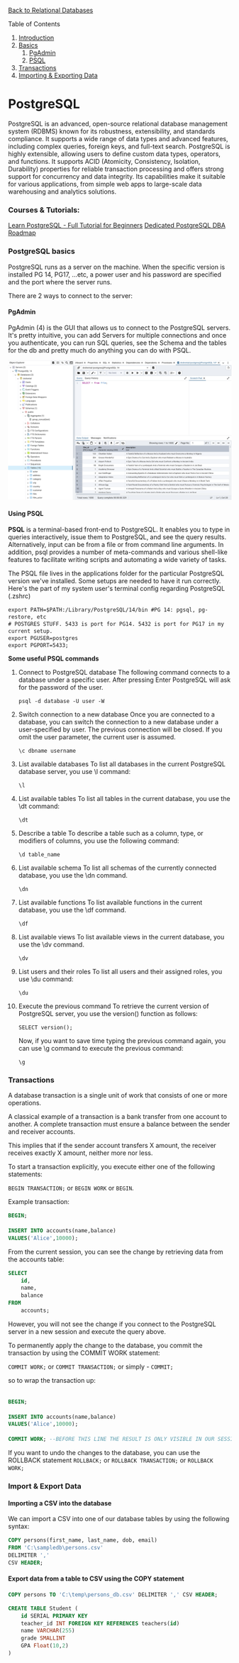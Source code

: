 [Back to Relational Databases](../index.md)

Table of Contents

1. [Introduction](#postgresql)
2. [Basics](#postgresql-basics)
   1. [PgAdmin](#pgadmin)
   2. [PSQL](#using-psql)
3. [Transactions](#transactions)
4. [Importing & Exporting Data](#import--export-data)

# PostgreSQL

PostgreSQL is an advanced, open-source relational database management system (RDBMS) known for its robustness, extensibility, and standards compliance. It supports a wide range of data types and advanced features, including complex queries, foreign keys, and full-text search. PostgreSQL is highly extensible, allowing users to define custom data types, operators, and functions. It supports ACID (Atomicity, Consistency, Isolation, Durability) properties for reliable transaction processing and offers strong support for concurrency and data integrity. Its capabilities make it suitable for various applications, from simple web apps to large-scale data warehousing and analytics solutions.

### Courses & Tutorials:

[Learn PostgreSQL - Full Tutorial for Beginners](https://www.postgresqltutorial.com/)
[Dedicated PostgreSQL DBA Roadmap](https://roadmap.sh/postgresql-dba)

### PostgreSQL basics

PostgreSQL runs as a server on the machine. When the specific version is installed PG 14, PG17, ...etc, a power user and his password are specified and the port where the server runs.

There are 2 ways to connect to the server:

#### PgAdmin

PgAdmin (4) is the GUI that allows us to connect to the PostgreSQL servers. It's pretty intuitive, you can add Servers for multiple connections and once you authenticate, you can run SQL queries, see the Schema and the tables for the db and pretty much do anything you can do with PSQL.

![pgAdmin4](./assets/pgAdmin.png)

#### Using PSQL

**PSQL** is a terminal-based front-end to PostgreSQL. It enables you to type in queries interactively, issue them to PostgreSQL, and see the query results. Alternatively, input can be from a file or from command line arguments. In addition, psql provides a number of meta-commands and various shell-like features to facilitate writing scripts and automating a wide variety of tasks.

The PSQL file lives in the applications folder for the particular PostgreSQL version we've installed. Some setups are needed to have it run correctly. Here's the part of my system user's terminal config regarding PostgreSQL (.zshrc)

```
export PATH=$PATH:/Library/PostgreSQL/14/bin #PG 14: pgsql, pg-restore, etc
# POSTGRES STUFF. 5433 is port for PG14. 5432 is port for PG17 in my current setup.
export PGUSER=postgres
export PGPORT=5433;
```

**Some useful PSQL commands**

1. Connect to PostgreSQL database
   The following command connects to a database under a specific user. After pressing Enter PostgreSQL will ask for the password of the user.

   ```
   psql -d database -U user -W
   ```

2) Switch connection to a new database
   Once you are connected to a database, you can switch the connection to a new database under a user-specified by user. The previous connection will be closed. If you omit the user parameter, the current user is assumed.

   ```
   \c dbname username
   ```

3) List available databases
   To list all databases in the current PostgreSQL database server, you use \l command:
   ```
   \l
   ```
4) List available tables
   To list all tables in the current database, you use the \dt command:

   ```
   \dt
   ```

5) Describe a table
   To describe a table such as a column, type, or modifiers of columns, you use the following command:

   ```
   \d table_name
   ```

6) List available schema
   To list all schemas of the currently connected database, you use the \dn command.

   ```
   \dn
   ```

7) List available functions
   To list available functions in the current database, you use the \df command.

   ```
   \df
   ```

8. List available views
   To list available views in the current database, you use the \dv command.

   ```
   \dv
   ```

9. List users and their roles
   To list all users and their assigned roles, you use \du command:

   ```
   \du
   ```

10) Execute the previous command
    To retrieve the current version of PostgreSQL server, you use the version() function as follows:

    ```
    SELECT version();
    ```

    Now, if you want to save time typing the previous command again, you can use \g command to execute the previous command:

    ```
    \g
    ```

### Transactions

A database transaction is a single unit of work that consists of one or more operations.

A classical example of a transaction is a bank transfer from one account to another. A complete transaction must ensure a balance between the sender and receiver accounts.

This implies that if the sender account transfers X amount, the receiver receives exactly X amount, neither more nor less.

To start a transaction explicitly, you execute either one of the following statements:

`BEGIN TRANSACTION;` or `BEGIN WORK` or `BEGIN`.

Example transaction:

```SQL
BEGIN;

INSERT INTO accounts(name,balance)
VALUES('Alice',10000);
```

From the current session, you can see the change by retrieving data from the accounts table:

```SQL
SELECT
    id,
    name,
    balance
FROM
    accounts;
```

However, you will not see the change if you connect to the PostgreSQL server in a new session and execute the query above.

To permanently apply the change to the database, you commit the transaction by using the COMMIT WORK statement:

`COMMIT WORK;` or `COMMIT TRANSACTION;` or simply - `COMMIT;`

so to wrap the transaction up:

```SQL

BEGIN;

INSERT INTO accounts(name,balance)
VALUES('Alice',10000);

COMMIT WORK; --BEFORE THIS LINE THE RESULT IS ONLY VISIBLE IN OUR SESSION.
```

If you want to undo the changes to the database, you can use the ROLLBACK statement `ROLLBACK;` or `ROLLBACK TRANSACTION;` or `ROLLBACK WORK;`

### Import & Export Data

#### Importing a CSV into the database

We can import a CSV into one of our database tables by using the following syntax:

```SQL
COPY persons(first_name, last_name, dob, email)
FROM 'C:\sampledb\persons.csv'
DELIMITER ','
CSV HEADER;
```

#### Export data from a table to CSV using the COPY statement

```SQL
COPY persons TO 'C:\temp\persons_db.csv' DELIMITER ',' CSV HEADER;
```

```SQL
CREATE TABLE Student (
    id SERIAL PRIMARY KEY
    teacher_id INT FOREIGN KEY REFERENCES teachers(id)
    name VARCHAR(255)
    grade SMALLINT
    GPA Float(10,2)
)
```
